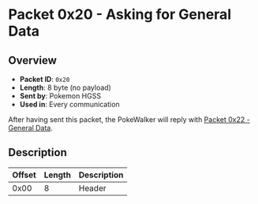 # Packet 0x20 - Asking for General Data
## Overview
- **Packet ID**: ``0x20``
- **Length**: 8 byte (no payload)
- **Sent by**: Pokemon HGSS
- **Used in**: Every communication

After having sent this packet, the PokeWalker will reply with [Packet 0x22 - General Data](0x22%20-%20General%20Data.md).

## Description
| Offset | Length | Description |
|--------|--------|-------------|
| 0x00   | 8      | Header      |